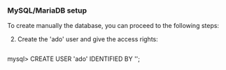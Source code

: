 ### MySQL/MariaDB setup

To create manually the database, you can proceed to the following steps:

2. Create the 'ado' user and give the access rights:
   ```
mysql> CREATE USER 'ado' IDENTIFIED BY '';
   ```

